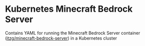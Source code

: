 # Kubernetes Minecraft Bedrock Server

Contains YAML for running the Minecraft Bedrock Server container ([itzg/minecraft-bedrock-server](https://github.com/itzg/docker-minecraft-bedrock-server)) in a Kubernetes cluster
